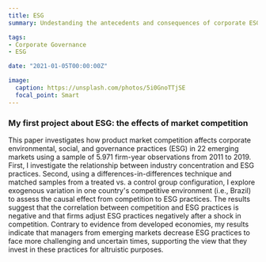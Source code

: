 ```yaml
---
title: ESG
summary: Undestanding the antecedents and consequences of corporate ESG

tags:
- Corporate Governance
- ESG

date: "2021-01-05T00:00:00Z"

image:
  caption: https://unsplash.com/photos/5i0GnoTTjSE
  focal_point: Smart
---
```


### My first project about ESG: the effects of market competition

This paper investigates how product market competition affects corporate environmental, social, and governance practices (ESG) in 22 emerging markets using a sample of 5.971 firm-year observations from 2011 to 2019. First, I investigate the relationship between industry concentration and ESG practices. Second, using a differences-in-differences technique and matched samples from a treated vs. a control group configuration, I explore exogenous variation in one country's competitive environment (i.e., Brazil) to assess the causal effect from competition to ESG practices. The results suggest that the correlation between competition and ESG practices is negative and that firms adjust ESG practices negatively after a shock in competition. Contrary to evidence from developed economies, my results indicate that managers from emerging markets decrease ESG practices to face more challenging and uncertain times, supporting the view that they invest in these practices for altruistic purposes.